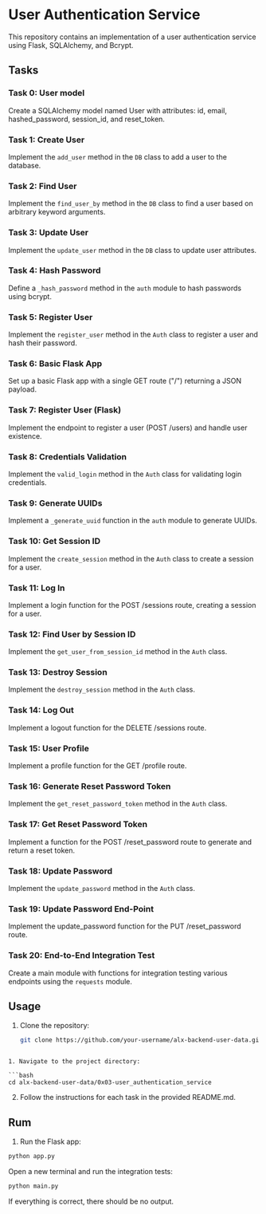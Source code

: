 # User Authentication Service

This repository contains an implementation of a user authentication service using Flask, SQLAlchemy, and Bcrypt.

## Tasks

### Task 0: User model

Create a SQLAlchemy model named User with attributes: id, email, hashed_password, session_id, and reset_token.

### Task 1: Create User

Implement the `add_user` method in the `DB` class to add a user to the database.

### Task 2: Find User

Implement the `find_user_by` method in the `DB` class to find a user based on arbitrary keyword arguments.

### Task 3: Update User

Implement the `update_user` method in the `DB` class to update user attributes.

### Task 4: Hash Password

Define a `_hash_password` method in the `auth` module to hash passwords using bcrypt.

### Task 5: Register User

Implement the `register_user` method in the `Auth` class to register a user and hash their password.

### Task 6: Basic Flask App

Set up a basic Flask app with a single GET route ("/") returning a JSON payload.

### Task 7: Register User (Flask)

Implement the endpoint to register a user (POST /users) and handle user existence.

### Task 8: Credentials Validation

Implement the `valid_login` method in the `Auth` class for validating login credentials.

### Task 9: Generate UUIDs

Implement a `_generate_uuid` function in the `auth` module to generate UUIDs.

### Task 10: Get Session ID

Implement the `create_session` method in the `Auth` class to create a session for a user.

### Task 11: Log In

Implement a login function for the POST /sessions route, creating a session for a user.

### Task 12: Find User by Session ID

Implement the `get_user_from_session_id` method in the `Auth` class.

### Task 13: Destroy Session

Implement the `destroy_session` method in the `Auth` class.

### Task 14: Log Out

Implement a logout function for the DELETE /sessions route.

### Task 15: User Profile

Implement a profile function for the GET /profile route.

### Task 16: Generate Reset Password Token

Implement the `get_reset_password_token` method in the `Auth` class.

### Task 17: Get Reset Password Token

Implement a function for the POST /reset_password route to generate and return a reset token.

### Task 18: Update Password

Implement the `update_password` method in the `Auth` class.

### Task 19: Update Password End-Point

Implement the update_password function for the PUT /reset_password route.

### Task 20: End-to-End Integration Test

Create a main module with functions for integration testing various endpoints using the `requests` module.

## Usage

1. Clone the repository:

   ```bash
   git clone https://github.com/your-username/alx-backend-user-data.git
```

1. Navigate to the project directory:

```bash
cd alx-backend-user-data/0x03-user_authentication_service
```

2. Follow the instructions for each task in the provided README.md.

## Rum

1. Run the Flask app:

```bash
python app.py
```

Open a new terminal and run the integration tests:

```bash
python main.py
```

If everything is correct, there should be no output.
